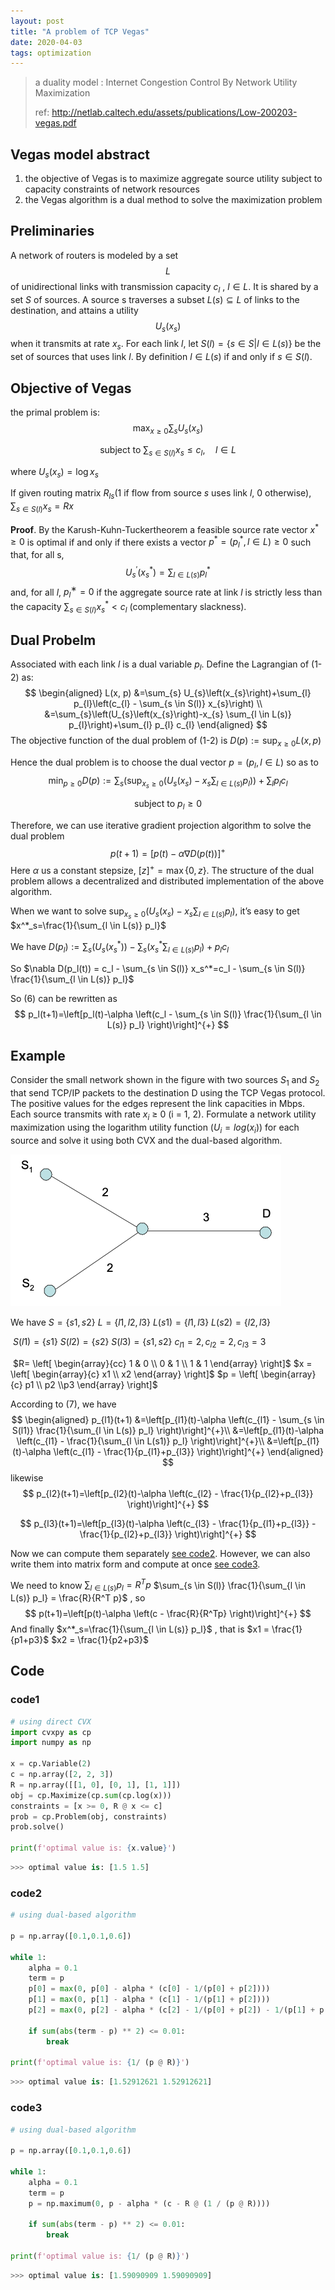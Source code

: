 ```yaml
---
layout: post
title: "A problem of TCP Vegas"
date: 2020-04-03
tags: optimization
---
```


> a duality model : Internet Congestion Control By Network Utility Maximization
>
> ref: http://netlab.caltech.edu/assets/publications/Low-200203-vegas.pdf



## Vegas model abstract

1. the objective of Vegas is to maximize aggregate source utility subject to capacity constraints of network resources
2. the Vegas algorithm is a dual method to solve the maximization problem



## Preliminaries

A network of routers is modeled by a set $$L$$ of unidirectional links with transmission capacity $c_l$ , $l \in L$. It is shared by a set $S$ of sources. A source s traverses a subset $L(s) \subseteq L$ of links to the destination, and attains a utility $$U_s(x_s)$$ when it transmits at rate $x_s$. For each link $l$, let $S(l) = \{s \in S | l \in L(s)\}$ be the set of sources that uses link $l$. By definition $l \in L(s)$ if and only if $s \in S(l)$.



## Objective of Vegas

the primal problem is:
$$
\max _{x \geq 0} \sum_{s} U_{s}\left(x_{s}\right)
$$

$$
\text { subject to } \sum_{s \in S(l)} x_{s} \leq c_{l}, \quad l \in L
$$

where $U_{s}\left(x_{s}\right)=\log x_{s}$  

If given routing matrix $R_{ls}$(1 if flow from source $s$ uses link $l$, 0 otherwise), $\sum_{s \in S(l)} x_{s} = Rx$

**Proof**. By the Karush-Kuhn-Tuckertheorem a feasible source rate vector $x^* \geq 0$ is optimal if and only if there exists a vector $p^* = (p_l^* , l \in L) \geq 0$ such that, for all s,
$$
U_{s}^{\prime}\left(x_{s}^{*}\right)=\sum_{l \in L(s)} p_{l}^{*}
$$
and, for all $l$, $p^∗_l = 0$ if the aggregate source rate at link $l$ is strictly less than the capacity $\sum_{s \in S(l)} x^*_s < c_l$ (complementary slackness).



## Dual Probelm

Associated with each link $l$ is a dual variable $p_l$. Define the Lagrangian of (1-2) as:
$$
\begin{aligned}
L(x, p) &=\sum_{s} U_{s}\left(x_{s}\right)+\sum_{l} p_{l}\left(c_{l} - \sum_{s \in S(l)} x_{s}\right) \\
&=\sum_{s}\left(U_{s}\left(x_{s}\right)-x_{s} \sum_{l \in L(s)} p_{l}\right)+\sum_{l} p_{l} c_{l}
\end{aligned}
$$
The objective function of the dual problem of (1-2) is $D(p):=\sup _{x \geq 0} L(x, p)$

Hence the dual problem is to choose the dual vector $p=\left(p_{l}, l \in L\right)$ so as to 
$$
\min _{p \geq 0} D(p):=\sum_{s}\left(\sup _ {x_s \geq 0} \left(U_{s}\left(x_{s}\right)-x_{s} \sum_{l \in L(s)} p_{l}\right)\right)+\sum_{l} p_{l} c_{l}
$$

$$
\text { subject to } p_l \geq 0
$$

Therefore, we can use iterative gradient projection algorithm to solve the dual problem
$$
p(t+1)=[p(t)-\alpha \nabla D(p(t))]^{+}
$$
Here $\alpha$ us a constant stepsize, $[z]^{+}=\max \{0, z\}$. The structure of the dual problem allows a decentralized and distributed implementation of the above algorithm. 

When we want to solve $\sup _ {x_s \geq 0} \left(U_{s}\left(x_{s}\right)-x_{s} \sum_{l \in L(s)} p_{l}\right)$, it’s easy to get $x^*_s=\frac{1}{\sum_{l \in L(s)} p_l}$

We have $D(p_l):= \sum_{s}\left(U_{s}(x_{s}^*)\right)-\sum_{s}\left(x_{s}^* \sum_{l \in L(s)} p_{l}\right)+ p_{l} c_{l}$

So  $\nabla D(p_l(t)) = c_l - \sum_{s \in S(l)} x_s^*=c_l - \sum_{s \in S(l)} \frac{1}{\sum_{l \in L(s)} p_l}$

So (6) can be rewritten as 
$$
p_l(t+1)=\left[p_l(t)-\alpha \left(c_l - \sum_{s \in S(l)} \frac{1}{\sum_{l \in L(s)} p_l} \right)\right]^{+}
$$


## Example

Consider the small network shown in the figure with two sources $S_1$ and $S_2$ that send TCP/IP packets to the destination D using the TCP Vegas protocol. The positive values for the edges represent the link capacities in Mbps. Each source transmits with rate $x_i$ ≥ 0 (i = 1, 2). Formulate a network utility maximization using the logarithm utility function ($U_i = log(x_i)$) for each source and solve it using both CVX and the dual-based algorithm.

<img src="https://raw.githubusercontent.com/yzy1996/Image-Hosting/master/Screenshot 2020-03-25 at 9.29.37 AM.png?token=AE5TRLTOQGGKCA3RF6S5IC26QVP6C" style="zoom: 50%;" />

We have $S=\{s1,s2\}$ $L=\{l1, l2, l3\}$ $L(s1) = \{l1, l3\}$ $L(s2) = \{l2, l3\}$ 

​                $S(l1)=\{s1\}$  $S(l2)=\{s2\}$  $S(l3)=\{s1, s2\}$  $c_{l1}=2, c_{l2}=2, c_{l3}=3$

​                $R= \left[ \begin{array}{cc} 1 & 0 \\ 0 & 1 \\ 1 & 1 \end{array} \right]$  $x = \left[ \begin{array}{c}  x1 \\ x2 \end{array} \right]$  $p = \left[ \begin{array}{c}  p1 \\ p2 \\p3 \end{array} \right]$

According to (7), we have 
$$
\begin{aligned}
p_{l1}(t+1)
&=\left[p_{l1}(t)-\alpha \left(c_{l1} - \sum_{s \in S(l1)} \frac{1}{\sum_{l \in L(s)} p_l} \right)\right]^{+}\\
&=\left[p_{l1}(t)-\alpha \left(c_{l1} -  \frac{1}{\sum_{l \in L(s1)} p_l} \right)\right]^{+}\\
&=\left[p_{l1}(t)-\alpha \left(c_{l1} - \frac{1}{p_{l1}+p_{l3}} \right)\right]^{+}
\end{aligned}
$$
likewise
$$
p_{l2}(t+1)=\left[p_{l2}(t)-\alpha \left(c_{l2} - \frac{1}{p_{l2}+p_{l3}} \right)\right]^{+}
$$

$$
p_{l3}(t+1)=\left[p_{l3}(t)-\alpha \left(c_{l3} - \frac{1}{p_{l1}+p_{l3}} -\frac{1}{p_{l2}+p_{l3}} \right)\right]^{+}
$$

Now we can compute them separately [see code2](#code2). However, we can also write them into matrix form and compute at once [see code3](#code3).

We need to know $\sum_{l \in L(s)} p_l = R^T p$  $\sum_{s \in S(l)} \frac{1}{\sum_{l \in L(s)} p_l} = \frac{R}{R^T p}$ , so
$$
p(t+1)=\left[p(t)-\alpha \left(c - \frac{R}{R^Tp} \right)\right]^{+}
$$
And finally $x^*_s=\frac{1}{\sum_{l \in L(s)} p_l}$ , that is $x1 = \frac{1}{p1+p3}$   $x2 = \frac{1}{p2+p3}$

## Code

### code1

```python
# using direct CVX
import cvxpy as cp
import numpy as np

x = cp.Variable(2)
c = np.array([2, 2, 3])
R = np.array([[1, 0], [0, 1], [1, 1]])
obj = cp.Maximize(cp.sum(cp.log(x)))
constraints = [x >= 0, R @ x <= c]
prob = cp.Problem(obj, constraints)
prob.solve()

print(f'optimal value is: {x.value}')
```

```python
>>> optimal value is: [1.5 1.5]
```

### code2

```python
# using dual-based algorithm

p = np.array([0.1,0.1,0.6])

while 1:
    alpha = 0.1
    term = p
    p[0] = max(0, p[0] - alpha * (c[0] - 1/(p[0] + p[2])))
    p[1] = max(0, p[1] - alpha * (c[1] - 1/(p[1] + p[2])))
    p[2] = max(0, p[2] - alpha * (c[2] - 1/(p[0] + p[2]) - 1/(p[1] + p[2])))

    if sum(abs(term - p) ** 2) <= 0.01:
        break

print(f'optimal value is: {1/ (p @ R)}')
```

```python
>>> optimal value is: [1.52912621 1.52912621]
```

### code3

```python
# using dual-based algorithm

p = np.array([0.1,0.1,0.6])

while 1:
    alpha = 0.1
    term = p
    p = np.maximum(0, p - alpha * (c - R @ (1 / (p @ R))))

    if sum(abs(term - p) ** 2) <= 0.01:
        break

print(f'optimal value is: {1/ (p @ R)}')
```

```python
>>> optimal value is: [1.59090909 1.59090909]
```

